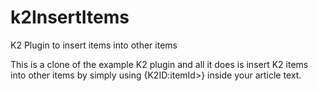 # k2InsertItems
K2 Plugin to insert items into other items

This is a clone of the example K2 plugin and all it does is insert K2 items into other items by simply using {K2ID:itemId>} inside your article text.
